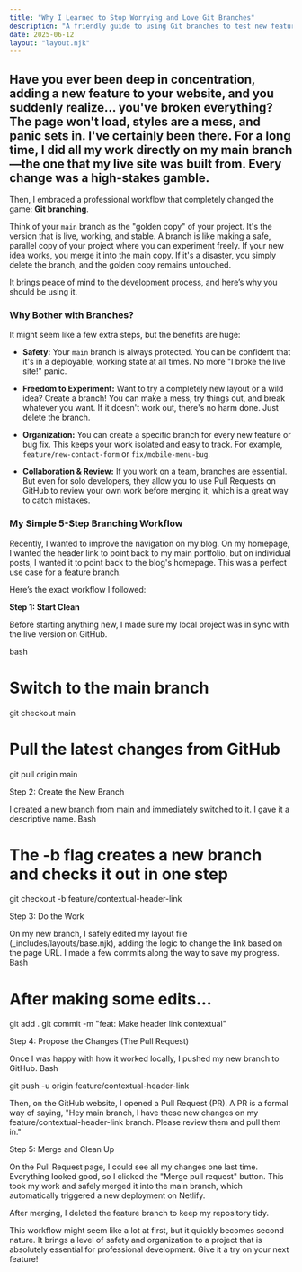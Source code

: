 ```yaml
---
title: "Why I Learned to Stop Worrying and Love Git Branches"
description: "A friendly guide to using Git branches to test new features without breaking your live website."
date: 2025-06-12
layout: "layout.njk"
---
```


## Have you ever been deep in concentration, adding a new feature to your website, and you suddenly realize... you've broken everything? The page won't load, styles are a mess, and panic sets in. I've certainly been there. For a long time, I did all my work directly on my main branch—the one that my live site was built from. Every change was a high-stakes gamble.

Then, I embraced a professional workflow that completely changed the game: **Git branching**.

Think of your `main` branch as the "golden copy" of your project. It's the version that is live, working, and stable. A branch is like making a safe, parallel copy of your project where you can experiment freely. If your new idea works, you merge it into the main copy. If it's a disaster, you simply delete the branch, and the golden copy remains untouched.

It brings peace of mind to the development process, and here’s why you should be using it.

### Why Bother with Branches?

It might seem like a few extra steps, but the benefits are huge:

* **Safety:** Your `main` branch is always protected. You can be confident that it's in a deployable, working state at all times. No more "I broke the live site!" panic.

* **Freedom to Experiment:** Want to try a completely new layout or a wild idea? Create a branch! You can make a mess, try things out, and break whatever you want. If it doesn't work out, there's no harm done. Just delete the branch.

* **Organization:** You can create a specific branch for every new feature or bug fix. This keeps your work isolated and easy to track. For example, `feature/new-contact-form` or `fix/mobile-menu-bug`.

* **Collaboration & Review:** If you work on a team, branches are essential. But even for solo developers, they allow you to use Pull Requests on GitHub to review your own work before merging it, which is a great way to catch mistakes.

### My Simple 5-Step Branching Workflow

Recently, I wanted to improve the navigation on my blog. On my homepage, I wanted the header link to point back to my main portfolio, but on individual posts, I wanted it to point back to the blog's homepage. This was a perfect use case for a feature branch.

Here’s the exact workflow I followed:

**Step 1: Start Clean**

Before starting anything new, I made sure my local project was in sync with the live version on GitHub.

bash

# Switch to the main branch
git checkout main

# Pull the latest changes from GitHub
git pull origin main


Step 2: Create the New Branch

I created a new branch from main and immediately switched to it. I gave it a descriptive name.
Bash

# The -b flag creates a new branch and checks it out in one step
git checkout -b feature/contextual-header-link

Step 3: Do the Work

On my new branch, I safely edited my layout file (_includes/layouts/base.njk), adding the logic to change the link based on the page URL. I made a few commits along the way to save my progress.
Bash

# After making some edits...
git add .
git commit -m "feat: Make header link contextual"

Step 4: Propose the Changes (The Pull Request)

Once I was happy with how it worked locally, I pushed my new branch to GitHub.
Bash

git push -u origin feature/contextual-header-link

Then, on the GitHub website, I opened a Pull Request (PR). A PR is a formal way of saying, "Hey main branch, I have these new changes on my feature/contextual-header-link branch. Please review them and pull them in."

Step 5: Merge and Clean Up

On the Pull Request page, I could see all my changes one last time. Everything looked good, so I clicked the "Merge pull request" button. This took my work and safely merged it into the main branch, which automatically triggered a new deployment on Netlify.

After merging, I deleted the feature branch to keep my repository tidy.

This workflow might seem like a lot at first, but it quickly becomes second nature. It brings a level of safety and organization to a project that is absolutely essential for professional development. Give it a try on your next feature!